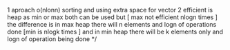 1 aproach o(nlonn) sorting and using extra space for vector
2 efficient is heap as min or max both can be used but
[ max not efficient nlogn times ]
the difference is in max heap there will n elements and logn of operations done
[min is nlogk times ]
and in min heap there will be k elements only and logn of operation being done
*/